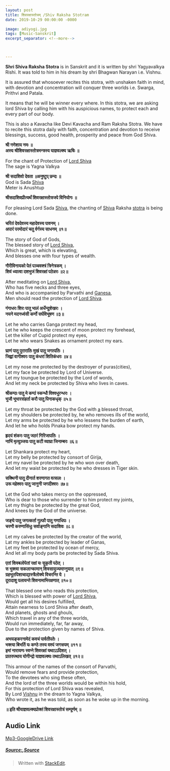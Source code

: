 ```yaml
---
layout: post
title: शिवरक्षास्तोत्रम् /Shiv Raksha Stotram
date: 2019-10-29 00:00:00 -0000

image: adiyogi.jpg
tags: [Music-Sanskrit]
excerpt_separator: <!--more-->



---
```

<!--more-->
<p><strong>Shri Shiva Raksha Stotra</strong> is in Sanskrit and it is written by shri Yagyavalkya Rishi. It was told to him in his dream by shri Bhagwan Narayan i.e. Vishnu.</p>
<p>It is assured that whosoever recites this stotra, with unshaken faith in mind, with devotion and concentration will conquer three worlds i.e. Swarga, Prithvi and Patala.</p>

<p>It means that he will be winner every where. In this stotra, we are asking lord Shiva by calling him with his auspicious names, to protect each and every part of our body.</p>
<p>This is also a Kavacha like Devi Kavacha and Ram Raksha Stotra. We have to recite this stotra daily with faith, concentration and devotion to receive blessings, success, good health, prosperity and peace from God Shiva.</p>
<p><strong>श्री गणेशाय नमः ॥<br>
अस्य श्रीशिवरक्षास्तोत्रमन्त्रस्य याज्ञवल्क्य ऋषिः ॥</strong></p>
<p>For the chant of Protection of  <a href="http://www.hindupedia.com/en/Lord_Shiva" title="Lord Shiva">Lord Shiva</a><br>
The sage is Yagna Valkya</p>
<p><strong>श्री सदाशिवो देवता ॥अनुष्टुप् छन्दः ॥</strong><br>
God is Sada  <a href="http://www.hindupedia.com/en/Shiva" title="Shiva">Shiva</a><br>
Meter is Anushtup</p>
<p><strong>श्रीसदाशिवप्रीत्यर्थं शिवरक्षास्तोत्रजपे विनियोगः ॥</strong></p>
<p>For pleasing Lord Sada  <a href="http://www.hindupedia.com/en/Shiva" title="Shiva">Shiva</a>, the chanting of  <a href="http://www.hindupedia.com/en/Shiva" title="Shiva">Shiva</a>  Raksha  <a href="http://www.hindupedia.com/en/Stotra" title="Stotra">stotra</a>  is being done.</p>
<p><strong>चरितं देवदेवस्य महादेवस्य पावनम् ।<br>
अपारं परमोदारं चतु र्वर्गस्य साधनम् ॥१॥</strong></p>
<p>The story of God of Gods,<br>
The blessed story of <a href="http://www.hindupedia.com/en/Lord_Shiva" title="Lord Shiva">Lord Shiva</a>,<br>
Which is great, which is elevating,<br>
And blesses one with four types of wealth.</p>
<p><strong>गौरीविनायको पेतं पञ्चवक्त्रं त्रिनेत्रकम् ।<br>
शिवं ध्यात्वा दशभुजं शिवरक्षां पठेन्नरः ॥२॥</strong></p>
<p>After meditating on <a href="http://www.hindupedia.com/en/Lord_Shiva" title="Lord Shiva">Lord Shiva</a>,<br>
Who has five necks and three eyes,<br>
And who is accompanied by Parvathi and <a href="http://www.hindupedia.com/en/Ganesa" title="Ganesa">Ganesa</a>,<br>
Men should read the protection of <a href="http://www.hindupedia.com/en/Lord_Shiva" title="Lord Shiva">Lord Shiva</a>.</p>
<p><strong>गंगाधरः शिरः पातु भालं अर्धेन्दुशेखरः ।<br>
नयने मदनध्वंसी कर्णो सर्पविभूषण ॥३॥</strong></p>
<p>Let he who carries Ganga protect my head,<br>
Let he who keeps the crescent of moon protect my forehead,<br>
Let the killer of Cupid protect my eyes,<br>
Let he who wears Snakes as ornament protect my ears.</p>
<p><strong>घ्राणं पातु पुरारातिः मुखं पातु जगत्पतिः ।<br>
जिह्वां वागीश्वरः पातु कंधरां शितिकंधरः ॥४॥</strong></p>
<p>Let my nose me protected by the destroyer of puras(cities),<br>
Let my face be protected by Lord of Universe.<br>
Let my toungue be protected by the Lord of words,<br>
And let my neck be protected by Shiva who lives in caves.</p>
<p><strong>श्रीकण्ठः पातु मे कण्ठं स्कन्धौ विश्वधुरन्धरः ।<br>
भुजौ भूभारसंहर्ता करौ पातु पिनाकधृक् ॥५॥</strong></p>
<p>Let my throat be protected by the God with  <a href="http://www.hindupedia.com/en/A" title="A">a</a>  blessed throat,<br>
Let my shoulders be protected by, he who removes ills of the world,<br>
Let my arms be protected by he who lessens the burden of earth,<br>
And let he who holds Pinaka bow protect my hands.</p>
<p><strong>हृदयं शंकरः पातु जठरं गिरिजापतिः ।<br>
नाभिं मृत्युञ्जयः पातु कटी व्याघ्रा जिनाम्बरः ॥६॥</strong></p>
<p>Let Shankara protect my heart,<br>
Let my belly be protected by consort of Girija,<br>
Let my navel be protected by he who won over death,<br>
And let my waist be protected by he who dresses in Tiger skin.</p>
<p><strong>सक्थिनी पातु दीनार्त शरणागत वत्सलः ।<br>
उरू महेश्वरः पातु जानुनी जगदीश्वरः ॥७॥</strong></p>
<p>Let the God who takes mercy on the oppressed,<br>
Who is dear to those who surrender to him protect my joints,<br>
Let my thighs be protected by the great God,<br>
And knees by the God of the universe.</p>
<p><strong>जङ्घे पातु जगत्कर्ता गुल्फौ पातु गणाधिपः ।<br>
चरणौ करुणासिंधुः सर्वाङ्गानि सदाशिवः ॥८॥</strong></p>
<p>Let my calves be protected by the creator of the world,<br>
Lat my ankles be protected by leader of Ganas,<br>
Let my feet be protected by ocean of mercy,<br>
And let all my body parts be protected by Sada Shiva.</p>
<p><strong>एतां शिवबलोपेतां रक्षां यः सुकृती पठेत् ।<br>
स भुक्त्वा सकलान्कामान् शिवसायुज्यमाप्नुयात् ॥९॥<br>
ग्रहभूतपिशाचाद्यास्त्रैलोक्ये विचरन्ति ये ।<br>
दूरादाशु पलायन्ते शिवनामाभिरक्षणात् ॥१०॥</strong></p>
<p>That blessed one who reads this protection,<br>
Which is blessed with power of <a href="http://www.hindupedia.com/en/Lord_shiva" title="Lord shiva">Lord Shiva</a>,<br>
Would get all his desires fulfilled,<br>
Attain nearness to Lord Shiva after death,<br>
And planets, ghosts and ghouls,<br>
Which travel in any of the three worlds,<br>
Would run immediately, far, far away,<br>
Due to the protection given by names of Shiva.</p>
<p><strong>अभयङ्करनामेदं कवचं पार्वतीपतेः ।<br>
भक्त्या बिभर्ति यः कण्ठे तस्य वश्यं जगत्त्रयम् ॥११॥<br>
इमां नारायणः स्वप्ने शिवरक्षां यथाऽऽदिशत् ।<br>
प्रातरुत्थाय योगीन्द्रो याज्ञवल्क्यः तथाऽलिखत् ॥१२॥</strong></p>
<p>This armour of the names of the consort of Parvathi,<br>
Would remove fears and provide protection,<br>
To the devotees who sing these often,<br>
And the lord of the three worlds would be within his hold,<br>
For this protection of Lord Shiva was revealed,<br>
By Lord <a href="http://www.hindupedia.com/en/Vishnu" title="Vishnu">Vishnu</a> in the dream to Yagna Valkya,<br>
Who wrote it, as he was told, as soon as he woke up in the morning.</p>
<p><strong>॥ इति श्रीयाज्ञवल्क्यप्रोक्तं शिवरक्षास्तोत्रं सम्पूर्णम् ॥</strong></p>
<h2 id="audio-link">Audio Link</h2>
<p><a href="https://drive.google.com/open?id=13ScOTVTf8sioivqcDjl93DHuWlIgb_S4">Mp3-GoogleDrive Link</a></p>
<h5 id="sourcesource"><a href="http://www.hindupedia.com/en/Shiva_raksha_stotram">Source:</a>,<a href="http://www.hindupedia.com/en/Shiva_raksha_stotram">Source</a></h5>
<blockquote>
<p>Written with <a href="https://stackedit.io/">StackEdit</a>.</p>
</blockquote>

